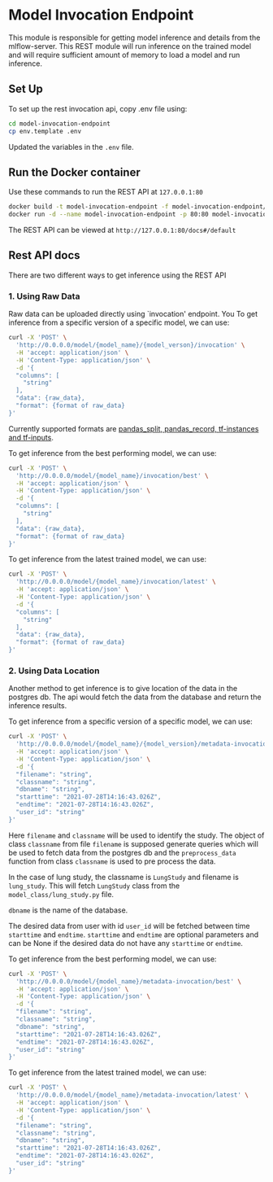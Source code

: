 # Model Invocation Endpoint

This module is responsible for getting model inference and details from the mlflow-server. This REST module will run inference on the trained model and will require sufficient amount of memory to load a model and run inference.

## Set Up

To set up the rest invocation api, copy .env file using:

```bash
cd model-invocation-endpoint
cp env.template .env
```

Updated the variables in the `.env` file.
## Run the Docker container

Use these commands to run the REST API at `127.0.0.1:80`

```bash
docker build -t model-invocation-endpoint -f model-invocation-endpoint/Dockerfile
docker run -d --name model-invocation-endpoint -p 80:80 model-invocation-endpoint
```

The REST API can be viewed at `http://127.0.0.1:80/docs#/default`

## Rest API docs

There are two different ways to get inference using the REST API

### 1. Using Raw Data

Raw data can be uploaded directly using `invocation' endpoint. You
To get inference from a specific version of a specific model, we can use:

```bash
curl -X 'POST' \
  'http://0.0.0.0/model/{model_name}/{model_verson}/invocation' \
  -H 'accept: application/json' \
  -H 'Content-Type: application/json' \
  -d '{
  "columns": [
    "string"
  ],
  "data": {raw_data},
  "format": {format of raw_data}
}'
```

Currently supported formats are [pandas_split, pandas_record, tf-instances and tf-inputs](./docs/input_formats.md).

To get inference from the best performing model, we can use:
```bash
curl -X 'POST' \
  'http://0.0.0.0/model/{model_name}/invocation/best' \
  -H 'accept: application/json' \
  -H 'Content-Type: application/json' \
  -d '{
  "columns": [
    "string"
  ],
  "data": {raw_data},
  "format": {format of raw_data}
}'
```

To get inference from the latest trained model, we can use:
```bash
curl -X 'POST' \
  'http://0.0.0.0/model/{model_name}/invocation/latest' \
  -H 'accept: application/json' \
  -H 'Content-Type: application/json' \
  -d '{
  "columns": [
    "string"
  ],
  "data": {raw_data},
  "format": {format of raw_data}
}'
```

### 2. Using Data Location

Another method to get inference is to give location of the data in the postgres db. The api would fetch the data from the database and return the inference results.

To get inference from a specific version of a specific model, we can use:

```bash
curl -X 'POST' \
  'http://0.0.0.0/model/{model_name}/{model_version}/metadata-invocation/' \
  -H 'accept: application/json' \
  -H 'Content-Type: application/json' \
  -d '{
  "filename": "string",
  "classname": "string",
  "dbname": "string",
  "starttime": "2021-07-28T14:16:43.026Z",
  "endtime": "2021-07-28T14:16:43.026Z",
  "user_id": "string"
}'
```

Here `filename` and `classname` will be used to identify the study. The object of class `classname` from file `filename` is supposed generate queries which will be used to fetch data from the postgres db and the `preprocess_data` function from class `classname` is used to pre process the data.

In the case of lung study, the classname is `LungStudy` and filename is `lung_study`. This will fetch `LungStudy` class from the `model_class/lung_study.py` file.

`dbname` is the name of the database.

The desired data from user with id `user_id` will be fetched between time `starttime` and `endtime`. `starttime` and `endtime` are optional parameters and can be None if the desired data do not have any `starttime` or `endtime`.


To get inference from the best performing model, we can use:

```bash
curl -X 'POST' \
  'http://0.0.0.0/model/{model_name}/metadata-invocation/best' \
  -H 'accept: application/json' \
  -H 'Content-Type: application/json' \
  -d '{
  "filename": "string",
  "classname": "string",
  "dbname": "string",
  "starttime": "2021-07-28T14:16:43.026Z",
  "endtime": "2021-07-28T14:16:43.026Z",
  "user_id": "string"
}'
```

To get inference from the latest trained model, we can use:
```bash
curl -X 'POST' \
  'http://0.0.0.0/model/{model_name}/metadata-invocation/latest' \
  -H 'accept: application/json' \
  -H 'Content-Type: application/json' \
  -d '{
  "filename": "string",
  "classname": "string",
  "dbname": "string",
  "starttime": "2021-07-28T14:16:43.026Z",
  "endtime": "2021-07-28T14:16:43.026Z",
  "user_id": "string"
}'
```